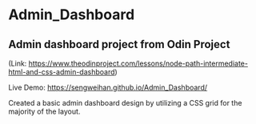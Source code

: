 # Admin_Dashboard

## Admin dashboard project from Odin Project 

(Link: https://www.theodinproject.com/lessons/node-path-intermediate-html-and-css-admin-dashboard)

Live Demo: https://sengweihan.github.io/Admin_Dashboard/

Created a basic admin dashboard design by utilizing a CSS grid for the majority of the layout.
